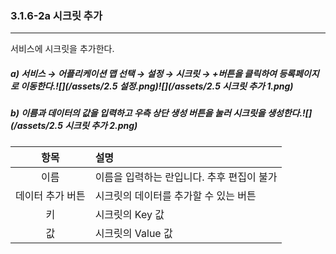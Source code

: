 ### 3.1.6-2a 시크릿 추가

---

서비스에 시크릿을 추가한다.

##### a\) 서비스 → 어플리케이션 맵 선택 → 설정 → 시크릿 → +버튼을 클릭하여 등록페이지로 이동한다.![](/assets/2.5 설정.png)![](/assets/2.5 시크릿 추가 1.png)

##### b\) 이름과 데이터의 값을 입력하고 우측 상단 생성 버튼을 눌러 시크릿을 생성한다.![](/assets/2.5 시크릿 추가 2.png)

| **항목** | **설명** |
| :---: | :--- |
| 이름 | 이름을 입력하는 란입니다. 추후 편집이 불가 |
| 데이터 추가 버튼 | 시크릿의 데이터를 추가할 수 있는 버튼 |
| 키 | 시크릿의 Key 값 |
| 값 | 시크릿의 Value 값 |



